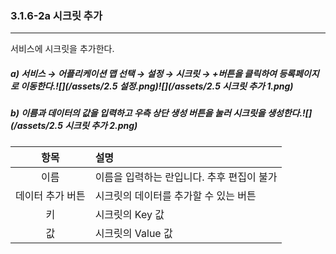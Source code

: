 ### 3.1.6-2a 시크릿 추가

---

서비스에 시크릿을 추가한다.

##### a\) 서비스 → 어플리케이션 맵 선택 → 설정 → 시크릿 → +버튼을 클릭하여 등록페이지로 이동한다.![](/assets/2.5 설정.png)![](/assets/2.5 시크릿 추가 1.png)

##### b\) 이름과 데이터의 값을 입력하고 우측 상단 생성 버튼을 눌러 시크릿을 생성한다.![](/assets/2.5 시크릿 추가 2.png)

| **항목** | **설명** |
| :---: | :--- |
| 이름 | 이름을 입력하는 란입니다. 추후 편집이 불가 |
| 데이터 추가 버튼 | 시크릿의 데이터를 추가할 수 있는 버튼 |
| 키 | 시크릿의 Key 값 |
| 값 | 시크릿의 Value 값 |



